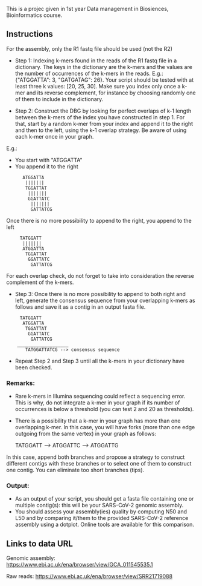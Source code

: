 This is a projec given in 1st year Data management in Biosiences, Bioinformatics course.


## Instructions
For the assembly, only the R1 fastq file should be used (not the R2)

 - Step 1: Indexing k-mers found in the reads of the R1 fastq file in a dictionary. The keys in the dictionary are the k-mers and the values are the number of occurrences of the k-mers in the reads. E.g.: {"ATGGATTA": 3, "GATGATAG": 26}. Your script should be tested with at least three k values: [20, 25, 30]. Make sure you index only once a k-mer and its reverse complement, for instance by choosing randomly one of them to include in the dictionary.

 - Step 2: Construct the DBG by looking for perfect overlaps of k-1 length between the k-mers of the index you have constructed in step 1. For that, start by a random k-mer from your index and append it to the right and then to the left, using the k-1 overlap strategy. Be aware of using each k-mer once in your graph.

E.g.:
 - You start with "ATGGATTA"
 - You append it to the right
```
      ATGGATTA
       |||||||
       TGGATTAT
        |||||||
        GGATTATC
         |||||||
         GATTATCG
```
Once there is no more possibility to append to the right, you append to the left
```
     TATGGATT
      |||||||
      ATGGATTA
       TGGATTAT
        GGATTATC
         GATTATCG
```
For each overlap check, do not forget to take into consideration the reverse complement of the k-mers.

 - Step 3: Once there is no more possibility to append to both right and left, generate the consensus sequence from your overlapping k-mers as follows and save it as a contig in an output fasta file.
```
     TATGGATT
      ATGGATTA
       TGGATTAT
        GGATTATC
         GATTATCG
    ___________________
       TATGGATTATCG --> consensus sequence
```

 - Repeat Step 2 and Step 3 until all the k-mers in your dictionary have been checked.

### Remarks:

 - Rare k-mers in Illumina sequencing could reflect a sequencing error. This is why, do not integrate a k-mer in your graph if its number of occurrences is below a threshold (you can test 2 and 20 as thresholds).
 - There is a possibility that a k-mer in your graph has more than one overlapping k-mer. In this case, you will have forks (more than one edge outgoing from the same vertex) in your graph as follows:

    TATGGATT --> ATGGATTC
             --> ATGGATTG

In this case, append both branches and propose a strategy to construct different contigs with these branches or to select one of them to construct one contig. You can eliminate too short branches (tips).

### Output:

 - As an output of your script, you should get a fasta file containing one or multiple contig(s): this will be your SARS-CoV-2 genomic assembly.
 -  You should assess your assembly(ies) quality by computing N50 and L50 and by comparing it/them to the provided SARS-CoV-2 reference assembly using a dotplot. Online tools are available for this comparison.


## Links to data URL

Genomic assembly: https://www.ebi.ac.uk/ena/browser/view/GCA_011545535.1

Raw reads: https://www.ebi.ac.uk/ena/browser/view/SRR21719088
